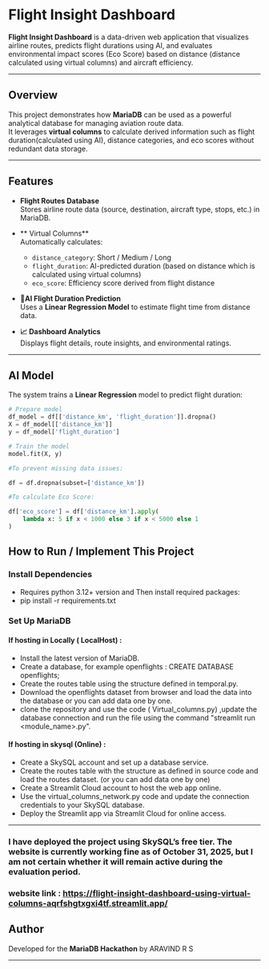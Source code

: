 # Flight Insight Dashboard

**Flight Insight Dashboard** is a data-driven web application that visualizes airline routes, predicts flight durations using AI, and evaluates environmental impact scores (Eco Score) based on distance (distance calculated using virtual columns) and aircraft efficiency.

---

## Overview

This project demonstrates how **MariaDB** can be used as a powerful analytical database for managing aviation route data.  
It leverages **virtual columns** to calculate derived information such as flight duration(calculated using AI), distance categories, and eco scores without redundant data storage.

---

## Features

- **Flight Routes Database**  
  Stores airline route data (source, destination, aircraft type, stops, etc.) in MariaDB.

- ** Virtual Columns**  
  Automatically calculates:
  - `distance_category`: Short / Medium / Long
  - `flight_duration`: AI-predicted duration (based on distance which is calculated using virtual columns)
  - `eco_score`: Efficiency score derived from flight distance

- **🤖AI Flight Duration Prediction**  
  Uses a **Linear Regression Model** to estimate flight time from distance data.

- **📈 Dashboard Analytics**  
  Displays flight details, route insights, and environmental ratings.

---


## AI Model

The system trains a **Linear Regression** model to predict flight duration:

```python
# Prepare model
df_model = df[['distance_km', 'flight_duration']].dropna()
X = df_model[['distance_km']]
y = df_model['flight_duration']

# Train the model
model.fit(X, y)

#To prevent missing data issues:

df = df.dropna(subset=['distance_km'])

#To calculate Eco Score:

df['eco_score'] = df['distance_km'].apply(
    lambda x: 5 if x < 1000 else 3 if x < 5000 else 1
)
```
## How to Run / Implement This Project

### Install Dependencies

- Requires python 3.12+ version and Then install required packages:
- pip install -r requirements.txt

### Set Up MariaDB

#### If hosting in Locally ( LocalHost) :
- Install the latest version of MariaDB.
- Create a database, for example openflights : CREATE DATABASE openflights;
- Create the routes table using the structure defined in temporal.py.
- Download the openflights dataset from browser and load the data into the database or you can add data one by one.
- clone the repository and use the code ( Virtual_columns.py) ,update the database connection and run the file using the command "streamlit run <module_name>.py".

#### If hosting in skysql (Online) :
- Create a SkySQL account and set up a database service.
- Create the routes table with the structure as defined in source code and load the routes dataset. (or you can add data one by one)
- Create a Streamlit Cloud account to host the web app online.
- Use the virtual_columns_network.py code and update the connection credentials to your SkySQL database.
- Deploy the Streamlit app via Streamlit Cloud for online access. 
---
### I have deployed the project using SkySQL’s free tier. The website is currently working fine as of October 31, 2025, but I am not certain whether it will remain active during the evaluation period.
### website link : https://flight-insight-dashboard-using-virtual-columns-aqrfshgtxgxi4tf.streamlit.app/

## Author

Developed for the **MariaDB Hackathon** by ARAVIND R S

---
